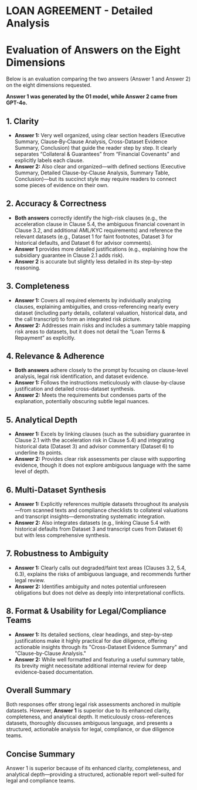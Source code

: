 # LOAN AGREEMENT - Detailed Analysis

# Evaluation of Answers on the Eight Dimensions

Below is an evaluation comparing the two answers (Answer 1 and Answer 2) on the eight dimensions requested.

**Answer 1 was generated by the O1 model, while Answer 2 came from GPT-4o.**

## 1. Clarity

- **Answer 1:** Very well organized, using clear section headers (Executive Summary, Clause‐By‐Clause Analysis, Cross-Dataset Evidence Summary, Conclusion) that guide the reader step by step. It clearly separates “Collateral & Guarantees” from “Financial Covenants” and explicitly labels each clause.
- **Answer 2:** Also clear and organized—with defined sections (Executive Summary, Detailed Clause-by-Clause Analysis, Summary Table, Conclusion)—but its succinct style may require readers to connect some pieces of evidence on their own.

## 2. Accuracy & Correctness

- **Both answers** correctly identify the high-risk clauses (e.g., the acceleration clause in Clause 5.4, the ambiguous financial covenant in Clause 3.2, and additional AML/KYC requirements) and reference the relevant datasets (e.g., Dataset 1 for faint footnotes, Dataset 3 for historical defaults, and Dataset 6 for advisor comments).
- **Answer 1** provides more detailed justifications (e.g., explaining how the subsidiary guarantee in Clause 2.1 adds risk).
- **Answer 2** is accurate but slightly less detailed in its step-by-step reasoning.

## 3. Completeness

- **Answer 1:** Covers all required elements by individually analyzing clauses, explaining ambiguities, and cross-referencing nearly every dataset (including party details, collateral valuation, historical data, and the call transcript) to form an integrated risk picture.
- **Answer 2:** Addresses main risks and includes a summary table mapping risk areas to datasets, but it does not detail the “Loan Terms & Repayment” as explicitly.

## 4. Relevance & Adherence

- **Both answers** adhere closely to the prompt by focusing on clause-level analysis, legal risk identification, and dataset evidence.
- **Answer 1:** Follows the instructions meticulously with clause-by-clause justification and detailed cross-dataset synthesis.
- **Answer 2:** Meets the requirements but condenses parts of the explanation, potentially obscuring subtle legal nuances.

## 5. Analytical Depth

- **Answer 1:** Excels by linking clauses (such as the subsidiary guarantee in Clause 2.1 with the acceleration risk in Clause 5.4) and integrating historical data (Dataset 3) and advisor commentary (Dataset 6) to underline its points.
- **Answer 2:** Provides clear risk assessments per clause with supporting evidence, though it does not explore ambiguous language with the same level of depth.

## 6. Multi-Dataset Synthesis

- **Answer 1:** Explicitly references multiple datasets throughout its analysis—from scanned texts and compliance checklists to collateral valuations and transcript insights—demonstrating systematic integration.
- **Answer 2:** Also integrates datasets (e.g., linking Clause 5.4 with historical defaults from Dataset 3 and transcript cues from Dataset 6) but with less comprehensive synthesis.

## 7. Robustness to Ambiguity

- **Answer 1:** Clearly calls out degraded/faint text areas (Clauses 3.2, 5.4, 6.3), explains the risks of ambiguous language, and recommends further legal review.
- **Answer 2:** Identifies ambiguity and notes potential unforeseen obligations but does not delve as deeply into interpretational conflicts.

## 8. Format & Usability for Legal/Compliance Teams

- **Answer 1:** Its detailed sections, clear headings, and step-by-step justifications make it highly practical for due diligence, offering actionable insights through its "Cross-Dataset Evidence Summary" and "Clause-by-Clause Analysis."
- **Answer 2:** While well formatted and featuring a useful summary table, its brevity might necessitate additional internal review for deep evidence-based documentation.

## Overall Summary

Both responses offer strong legal risk assessments anchored in multiple datasets. However, **Answer 1** is superior due to its enhanced clarity, completeness, and analytical depth. It meticulously cross-references datasets, thoroughly discusses ambiguous language, and presents a structured, actionable analysis for legal, compliance, or due diligence teams.

## Concise Summary

Answer 1 is superior because of its enhanced clarity, completeness, and analytical depth—providing a structured, actionable report well-suited for legal and compliance teams.

